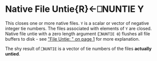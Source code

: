 




<h1 class="heading"><span class="name">Native File Untie</span><span class="command">{R}←⎕NUNTIE Y</span></h1>

This closes one or more native files.  `Y` is a scalar or vector of negative integer tie numbers.  The files associated with elements of `Y` are closed.  Native file untie with a zero length argument (`⎕NUNTIE ⍬`) flushes all file buffers to disk - see ["File Untie: " on page 1](../../../system-functions-a-z/system-functions-a-z/funtie.md) for more explanation.


The shy result of `⎕NUNTIE` is a vector of tie numbers of the files **actually untied**.



